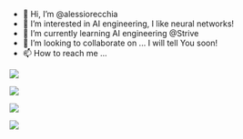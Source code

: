 - 👋 Hi, I’m @alessiorecchia
- 👀 I’m interested in AI engineering, I like neural networks!
- 🌱 I’m currently learning AI engineering @Strive
- 💞️ I’m looking to collaborate on ... I will tell You soon!
- 📫 How to reach me ...

<!-- Linux -->
![](https://img.shields.io/badge/OS-Ubuntu-orange?style=flat-square&logo=linux&logoColor=#FCC624&color=2bbc8a)
<!-- Linux -->
![](https://img.shields.io/badge/OS-Ubuntu-orange?style=flat-square&logo=linux&logoColor=#FCC624&color=2bbc8a)
<!-- Linux -->
![](https://img.shields.io/badge/OS-Ubuntu-orange?style=flat-square&logo=linux&logoColor=#FCC624&color=2bbc8a)
<!-- Linux -->
![](https://img.shields.io/badge/OS-Ubuntu-orange?style=flat-square&logo=linux&logoColor=#FCC624&color=2bbc8a)
<!---
alessiorecchia/alessiorecchia is a ✨ special ✨ repository because its `README.md` (this file) appears on your GitHub profile.
You can click the Preview link to take a look at your changes.
--->
